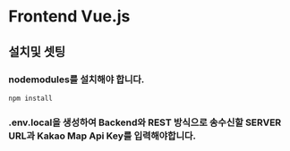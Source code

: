 # Frontend Vue.js

## 설치및 셋팅
### nodemodules를 설치해야 합니다. 
```
npm install
```

### .env.local을 생성하여 Backend와 REST 방식으로 송수신할 SERVER URL과 Kakao Map Api Key를 입력해야합니다.
